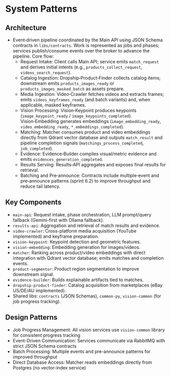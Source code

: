 # System Patterns

## Architecture
- Event‑driven pipeline coordinated by the Main API using JSON Schema contracts in `libs/contracts`. Work is represented as jobs and phases; services publish/consume events over the broker to advance the pipeline. Core flow:
  - Request Intake: Client calls Main API; service emits `match_request` and derives initial intents (e.g., `products_collect_request`, `videos_search_request`).
  - Catalog Ingestion: Dropship‑Product‑Finder collects catalog items; downstream emits `products_images_ready` or `products_images_masked_batch` as assets prepare.
  - Media Ingestion: Video‑Crawler fetches videos and extracts frames; emits `videos_keyframes_ready` (and batch variants) and, when applicable, masked keyframes.
  - Vision Processing: Vision‑Keypoint produces keypoints (`image_keypoint_ready` / `image_keypoints_completed`). Vision‑Embedding generates embeddings (`image_embedding_ready`, `video_embedding_ready`, `*_embeddings_completed`).
  - Matching: Matcher consumes product and video embeddings directly from Qdrant vector database and outputs `match_result` and pipeline completion signals (`matchings_process_completed`, `job_completed`).
  - Evidence: Evidence‑Builder compiles visual/metric evidence and emits `evidences_generation_completed`.
  - Results Serving: Results‑API aggregates and exposes final results for retrieval.
  - Batching and Pre‑announce: Contracts include multiple‑event and pre‑announce patterns (sprint 6.2) to improve throughput and reduce tail latency.

## Key Components
- `main-api`: Request intake, phase orchestration, LLM prompt/query fallback (Gemini-first with Ollama fallback).
- `results-api`: Aggregation and retrieval of match results and evidence.
- `video-crawler`: Cross-platform media acquisition (YouTube implemented) and keyframe preparation.
- `vision-keypoint`: Keypoint detection and geometric features.
- `vision-embedding`: Embedding generation for images/videos.
- `matcher`: Ranking across product/video embeddings with direct integration with Qdrant vector database; emits matches and completion events.
- `product-segmentor`: Product region segmentation to improve downstream signal.
- `evidence-builder`: Builds explainable artifacts tied to matches.
- `dropship-product-finder`: Catalog acquisition from marketplaces (eBay US/DE/AU implemented).
- Shared libs: `contracts` (JSON Schemas), `common-py`, `vision-common` (for job progress tracking).

## Design Patterns
- Job Progress Management: All vision services use `vision-common` library for consistent progress tracking
- Event-Driven Communication: Services communicate via RabbitMQ with strict JSON Schema contracts
- Batch Processing: Multiple events and pre-announce patterns for improved throughput
- Direct Database Access: Matcher reads embeddings directly from Postgres (no vector-index service)